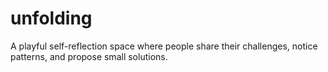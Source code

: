 # unfolding
A playful self-reflection space where people share their challenges, notice patterns, and propose small solutions.
